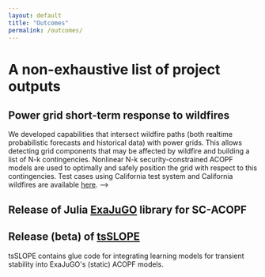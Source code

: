 ```yaml
---
layout: default
title: "Outcomes"
permalink: /outcomes/
---
```


# A non-exhaustive list of project outputs

## Power grid short-term response to wildfires

We developed capabilities that intersect wildfire paths (both realtime probabilistic forecasts and historical data) with power grids. This allows  detecting grid components that may be affected by wildfire and building a list of N-k contingencies. Nonlinear  N-k security-constrained ACOPF models are used to optimally and safely position the grid with respect to this contingencies. Test cases using California test system and California wildfires are available <a href="{{ site.baseurl }}/wildfires/">here</a>.
-->

## Release of Julia <a href="https://github.com/LLNL/exajugo">ExaJuGO</a> library for SC-ACOPF

## Release (beta) of <a href="https://github.com/SLOPE-grid/tsSLOPE">tsSLOPE</a>
tsSLOPE contains glue code for integrating learning models for transient stability into ExaJuGO's (static) ACOPF models.
